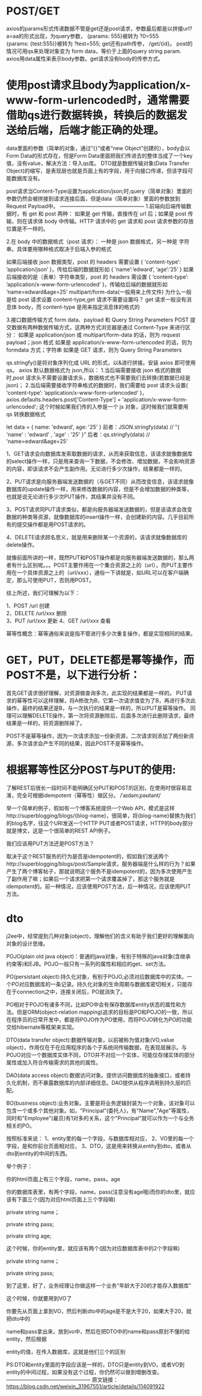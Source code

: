 
# POST/GET
axios的params形式传递数据不管是get还是post请求，参数最后都是以拼接url?a=aa的形式出现，为query参数， {params: 555}被转为 ?0=555   
  {params: {test:555}}被转为 ?test=555;       get还有path传参， /get/{id}。
  post的情况可用qs来处理对象变为 form data，等价于上面的query string param.
axios用data属性来表示body参数。get请求没有body的传参方式。

# 使用post请求且body为application/x-www-form-urlencoded时，通常需要借助qs进行数据转换，转换后的数据发送给后端，后端才能正确的处理。
data里面的参数（简单的对象，通过“{}”或者“new Object”创建的），body会以Form Data的形式存在，但是Form Data里面把我们传进去的整体当成了一个key值，没有value，解决方法：导入qs库。
DTO就是数据传输对象(Data Transfer Object)的缩写，是表现层也就是页面上有的字段，用于向接口传递，但该字段可能数据库没有。 

post请求当Content-Type设置为application/json;时,query（简单对象）里面的参数仍然会被拼接到请求连接后面，但是data（简单对象）里面的参数放到Request Payload中。
————————————————
1.前端向后端传输数据时，有 get 和 post 两种：
如果是 get 传输，直接传在 url 后；如果是 post 传输，则在请求体 body 中传输。HTTP 请求中的 get 请求和 post 请求参数的存放位置是不一样的。

2.在 body 中的数据格式（post 请求）：
一种是 json 数据格式，另一种是 字符串。具体要用哪种格式取决于后端入参的格式

如果后端接收 json 数据类型，post 的 headers 需要设置 { ‘content-type’: ’application/json’ }，传给后端的数据就形如 { ‘name’:’edward’, ‘age’:’25’ }
如果后端接收的是（表单）字符串类型，post 的 headers 需设置 { ‘content-type’: ’application/x-www-form-urlencoded’ }，传输给后端的数据就形如 ‘name=edward&age=25’
multipart/form-data(一般用来上传文件)
为什么一般是给 post 请求设置 content-type,get 请求不需要设置吗？
get 请求一般没有消息体 body，而 content-type 是用来指定消息体的格式的

3.接口数据传输方式 form data、payload 和 Query String Parameters
POST 提交数据有两种数据传输方式，这两种方式浏览器是通过 Content-Type 来进行区分：
如果是 application/json 或 multipart/form-data 的话，则为 request payload；json 格式
如果是 application/x-www-form-urlencoded 的话，则为 formdata 方式；字符串
如果是 GET 请求，则为 Query String Parameters

qs.stringfy()是将对象序列化成 URL 的形式，以&进行拼接。安装 axios 即可使用 qs。
axios 默认数据格式为 json,所以： 1.当后端需要接收 json 格式的数据时,post 请求头不需要设置请求头，数据格式也不需要我们去转换(若数据已经是 json)； 2.当后端需要接收字符串格式的数据时，我们需要给 post 请求头设置{ ‘content-type’: ’application/x-www-form-urlencoded’ }，
axios.defaults.headers.post['Content-Type'] = 'application/x-www-form-urlencoded';
这个时候如果我们传的入参是一个 js 对象，这时候我们就需要用 qs 转换数据格式

let data = { name: 'edward', age: '25' }
前者：JSON.stringfy(data) // ”{ 'name' : 'edward' , 'age' : '25' }”
后者：qs.stringfy(data) // 'name=edward&age=25'


1、GET请求会向数据库发索取数据的请求，从而来获取信息，该请求就像数据库的select操作一样，只是用来查询一下数据，不会修改、增加数据，不会影响资源的内容，即该请求不会产生副作用。无论进行多少次操作，结果都是一样的。

2、PUT请求是向服务器端发送数据的（与GET不同）从而改变信息，该请求就像数据库的update操作一样，用来修改数据的内容，但是不会增加数据的种类等，也就是说无论进行多少次PUT操作，其结果并没有不同。

3、POST请求同PUT请求类似，都是向服务器端发送数据的，但是该请求会改变数据的种类等资源，就像数据库的insert操作一样，会创建新的内容。几乎目前所有的提交操作都是用POST请求的。

4、DELETE请求顾名思义，就是用来删除某一个资源的，该请求就像数据库的delete操作。

 就像前面所讲的一样，既然PUT和POST操作都是向服务器端发送数据的，那么两者有什么区别呢。。。POST主要作用在一个集合资源之上的（url），而PUT主要作用在一个具体资源之上的（url/xxx），通俗一下讲就是，如URL可以在客户端确定，那么可使用PUT，否则用POST。

综上所述，我们可理解为以下：

1、POST    /url      创建  
2、DELETE  /url/xxx  删除  
3、PUT     /url/xxx  更新
4、GET     /url/xxx  查看

幂等性概念：幂等通俗来说是指不管进行多少次重复操作，都是实现相同的结果。
# GET，PUT，DELETE都是幂等操作，而POST不是，以下进行分析：
首先GET请求很好理解，对资源做查询多次，此实现的结果都是一样的。 
PUT请求的幂等性可以这样理解，将A修改为B，它第一次请求值变为了B，再进行多次此操作，最终的结果还是B，与一次执行的结果是一样的，所以PUT是幂等操作。 
同理可以理解DELETE操作，第一次将资源删除后，后面多次进行此删除请求，最终结果是一样的，将资源删除掉了。

POST不是幂等操作，因为一次请求添加一份新资源，二次请求则添加了两份新资源，多次请求会产生不同的结果，因此POST不是幂等操作。

# 根据幂等性区分POST与PUT的使用:
了解REST后很长一段时间不能明确区分PUT和POST的区别，在使用时很容易混淆，完全可根据idempotent（幂等性）做区分。 /ˈaɪdəmˌpəʊtənt/

举一个简单的例子，假如有一个博客系统提供一个Web API，模式是这样http://superblogging/blogs/{blog-name}，很简单，将{blog-name}替换为我们的blog名字，往这个URI发送一个HTTP PUT或者POST请求，HTTP的body部分就是博文，这是一个很简单的REST API例子。

我们应该用PUT方法还是POST方法？

取决于这个REST服务的行为是否是idempotent的，假如我们发送两个http://superblogging/blogs/post/Sample请求，服务器端是什么样的行为？如果产生了两个博客帖子，那就说明这个服务不是idempotent的，因为多次使用产生了副作用了嘛；如果后一个请求把第一个请求覆盖掉了，那这个服务就是idempotent的。前一种情况，应该使用POST方法，后一种情况，应该使用PUT方法。


# dto
j2ee中，经常提到几种对象(object)，理解他们的含义有助于我们更好的理解面向对象的设计思维。

POJO(plain old java object)：普通的java对象，有别于特殊的java对象(含继承约束等)和EJB。POJO一般只有一系列的属性和相应的get、set方法。

PO(persistant object):持久化对象，有别于POJO,必须对应数据库中的实体。一个PO对应数据库的一条记录。持久化对象的生命周期与数据库密切相关，只能存在于connection之中，连接关闭后，PO就消失了。

PO相对于POJO有诸多不同，比如PO中会有保存数据库entity状态的属性和方法。但是ORM(object-relation mapping)追求的目标是PO和POJO的一致，所以在程序员的日常开发中，都是将POJO作为PO使用，而将POJO转化为PO的功能交给hibernate等框架来实现。

DTO(data transfer object):数据传输对象，以前被称为值对象(VO,value object)，作用仅在于在应用程序的各个子系统间传输数据，在表现层展示。与POJO对应一个数据库实体不同，DTO并不对应一个实体，可能仅存储实体的部分属性或加入符合传输需求的其他的属性。

DAO(data access object):数据访问对象。提供访问数据库的抽象接口，或者持久化机制，而不暴露数据库的内部详细信息。DAO提供从程序调用到持久层的匹配。

BO(business object):业务对象。主要是将业务逻辑封装为一个对象，该对象可以包含一个或多个其他对象。如，"Principal"(委托人)，有"Name","Age"等属性，同时和"Employee"(雇员)有1对多的关系，这个"Principal"就可以作为一个与业务相关的PO。

按照标准来说：
1、entity里的每一个字段，与数据库相对应，
2、VO里的每一个字段，是和你前台页面相对应，
3、DTO，这是用来转换从entity到dto，或者从dto到entity的中间的东西。

举个例子：

你的html页面上有三个字段，name，pass，age

你的数据库表里，有两个字段，name，pass(注意没有age哦)而你的dto里，就应该有下面三个(因为对应html页面上三个字段嘛)

private string name；

private string pass;

private string age;

这个时候，你的entity里，就应该有两个(因为对应数据库表中的2个字段嘛)

private string name；

private string pass;

到了这里，好了，业务经理让你做这样一个业务“年龄大于20的才能存入数据库”

这个时候，你就要用到VO了

你要先从页面上拿到VO，然后判断dto中的age是不是大于20，如果大于20，就把dto中的

name和pass拿出来，放到vo中，然后在把DTO中的name和pass原封不懂的给entity，然后根据

entity的值，在传入数据库，这就是他们三个的区别

PS:DTO和entity里面的字段应该是一样的，DTO只是entity到VO，或者VO到entity的中间过程，如果没有这个过程，你仍然可以做到增删改查。
————————————————
原文链接：https://blog.csdn.net/weixin_31967551/article/details/114091922